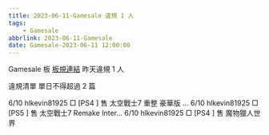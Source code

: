 ```yaml
---
title: 2023-06-11-Gamesale 違規 1 人
tags:
    - Gamesale
abbrlink: 2023-06-11-Gamesale
date: Gamesale-2023-06-11 12:00:00
---
```

Gamesale 板 [板規連結](https://www.ptt.cc/bbs/Gossiping/M.1637425085.A.07D.html)
昨天違規 1 人
<!-- more -->

違規清單
單日不得超過 2 篇

6/10 hlkevin81925 □ [PS4 ] 售 太空戰士7 重整 豪華版 …
6/10 hlkevin81925 □ [PS5 ] 售 太空戰士7 Remake Inter…
6/10 hlkevin81925 □ [PS4 ] 售 魔物獵人世界